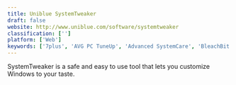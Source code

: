 ```yaml
---
title: Uniblue SystemTweaker
draft: false 
website: http://www.uniblue.com/software/systemtweaker
classification: ['']
platform: ['Web']
keywords: ['7plus', 'AVG PC TuneUp', 'Advanced SystemCare', 'BleachBit', 'CCleaner', 'Clean Master', 'CleanMyMac X', 'GNOME Tweak Tool', 'Glary Utilities', 'Pegasun System Utilities', 'SlimCleaner', 'Sysinternals Suite', 'Toggle-Tweaker', 'Tweak-7', 'TweakNow PowerPack', 'Unity Tweak Tool', 'WinUtilities', 'Wise Care 365', 'X-Setup Pro', 'XTweaker', 'Yamicsoft Windows Manager']
---
```

SystemTweaker is a safe and easy to use tool that lets you customize Windows to your taste.